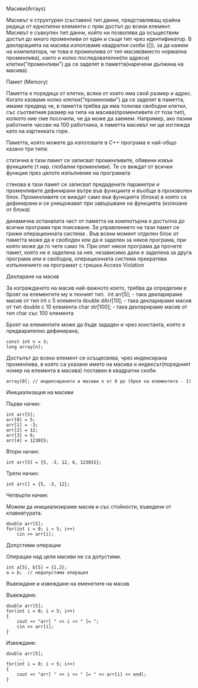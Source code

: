 Масиви(Arrays)

Масивът е структурен (съставен) тип данни, представляващ крайна редица от еднотипни елементи с пряк достъп до всеки елемент. Масивът е съвкупен тип данни, който ни позволява да осъществим достъп до много променливи от един и същи тип чрез идентификатор. В декларацията на масива използваме квадратни скоби ([]), за да кажем на компилатора, че това е променлива от тип масив(вместо нормална променлива), както и колко последователни(по адреси) клетки("променливи") да се заделят в паметта(наречени дължина на масива).

Памет (Memory)

Паметта е поредица от клетки, всяка от които има свой размер и адрес. Когато казваме колко клетки("променливи") да се заделят в паметта, имаме предвид че, в паметта трябва да има толкова свободни клетки, със съответния размер на типа на масива(променливите от този тип), колкото ние сме посочили, че да може да заемем. Например, aко пазим работните часове на 100 работника, в паметта масивът ни ще изглежда като на картинката горе.

Паметта, която можете да използвате в C++ програма е най-общо казано три типа:

статична
в тази памет се записват променливите, обявени извън функциите (т.нар. глобални променливи). Те се виждат от всички функции през цялото изпълнение на програмата

стекова
в тази памет се записват предадените параметри и променливите дефинирани вътре във функциите и въобще в произволен блок. Променливите се виждат само във функцията (блока) в която са дефинирани и се унищожават при завършване на функцията (излизане от блока)

динамична
останалата част от паметта на компютърна е достъпна до всички програми при поискване. За управлението на тази памет се грижи операционната система . Във всеки момент отделен блок от паметта може да е свободен или да е заделен за някоя програма, при която може да го чете само тя. При опит някоя програма да прочете памет, която не е заделена за нея, независимо дали е заделена за друга програма или е свободна, операционната система прекратява изпълнението на програмат с грешка Access Violation

Декларане на масив

За изграждането на масив най-важното което, трябва да определим е броят на елементите му и техният тип. ​
int arr[5]; - така декларираме масив от тип int с 5 елемента double dArr[10]; - така декларираме масив от тип double с 10 елемента char str[100]; - така декларираме масив от тип char със 100 елемента

Броят на елементите може да бъде зададен и чрез константа, която е предварително дефинирана;

    const int n = 3;
    long array[n];
Достъпът до всеки елемент се осъщесвява, чрез индексирана променлива, в която са указани името на масива и индексът(поредният номер на елемента в масива) поставен в квадратни скоби.

    array[0]; // индексирането в масиви е от 0 до (броя на елементите - 1)
Инициализация на масиви

Първи начин:

    int arr[5];
    arr[0] = 5;
    arr[1] = -3;
    arr[2] = 12;
    arr[3] = 6;
    arr[4] = 123015;
Втори начин:

    int arr[5] = {5, -3, 12, 6, 123015};
Трети начин:

    int arr[] = {5, -3, 12};
Четвърти начин:

Можем да инициализираме масив и със стойности, въведени от клавиатурата.

    double arr[5];
    for(int i = 0; i < 5; i++)
        cin >> arr[i];
Допустими операции

Операции над цели масиви не са допустими.

    int a[5], b[5] = {1,2};
    a = b;  // недопустима операция
Въвеждане и извеждане на еменетите на масив

Въвеждане:

    double arr[5];
    for(int i = 0; i < 5; i++)
    {
        cout << "arr[ " << i << " ]= ";
        cin >> arr[i];
    }
Извеждане:

    double arr[5];
        ...
    for(int i = 0; i < 5; i++)
    {
        cout << "arr[ " << i << " ]= " << arr[i] << endl;
    }
